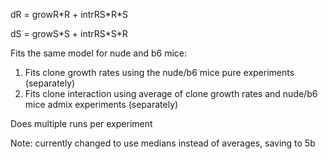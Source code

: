 dR = growR\*R + intrRS\*R\*S

dS = growS\*S + intrRS\*S\*R

Fits the same model for nude and b6 mice:
1. Fits clone growth rates using the nude/b6 mice pure experiments (separately)
2. Fits clone interaction using average of clone growth rates and nude/b6 mice admix experiments (separately)

Does multiple runs per experiment

Note: currently changed to use medians instead of averages, saving to 5b